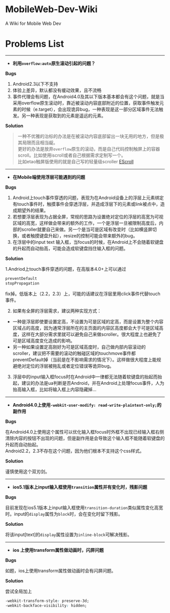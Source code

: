 MobileWeb-Dev-Wiki
==================

A Wiki for Mobile Web Dev

Problems List
====
***
- **利用`overflow:auto`原生滚动引起的问题？**

**Bugs**
> 
1. Android2.3以下不支持 
2. 体验上差异，默认都没有缓动效果，且不流畅
3. 事件代理会有问题，在Android4.0及其以下版本基本都会有这个问题，就是当采用overflow原生滚动时，靠近被滚动内容底部附近的位置，获取事件触发元素的时候（e.target），会出现诡异bug，一种表现是这一部分区域事件无法触发。另一种表现是获取到的元素是遥远的元素。


**Solution**

>一种不优雅的治标的办法是在被滚动内容底部留出一块无用的地方，但是极其局限而且相当龊。<br/>
更好的办法是放弃`overflow`原生的滚动，而是自己代码控制触屏上的容器scroll。比如使用iscroll或者自己根据需求定制写一个。<br/>
比如etao触屏版使用的就是自己写的轻量级scroller [EScroll](https://github.com/hongru/escroll)

***

- **在Mobile端使用浮层可能遇到的问题**

**Bugs**
>
1. Android上touch事件穿透的问题，表现为在Android设备上的浮层上元素绑定有touch事件时，触摸事件会穿透浮层，并造成浮层下的元素或link被点中，造成期望外的结果。
2. 若想要浮层表现为占据全屏，常规的思路为设置绝对定位的浮层的高宽为可视区域的高宽，这样做会带来的额外的工作，一个是浮层一旦被限制高度后，内部的scroller就要自己来做。另一个是当可是区域有改变时（比如横竖屏切换，或者触摸键盘升起），resize的控制可能会带来额外的bug。
3. 在浮层中的input text 输入框，当focus的时候，在Android上不会随着软键盘的升起而自动抬高，可能会造成软键盘挡住输入框的问题。


**Solution**
>
1.Andriod上touch事件穿透的问题，在高版本4.0+上可以通过
```javascript
preventDefault
stopPropagation
```
fix掉。低版本上（2.2，2.3）上，可能的话建议在浮层里用click事件代替touch事件。

2. 如果有全屏的浮层需求，建议两种实现方式：
  - 一种是浮层即使要设置定高，不设置为可是区域的定高，而是设置为整个内容区域占的高度，因为通常浮层所在的主页面的内容区高度都会大于可是区域高度，这样在大部分需求里就可以避免自己来做scroller。很大程度上也避免了可是区域高度变化造成的影响。
  - 另一种如果设置定高刚好为可是区域高度时，自己做内部内容滚动的scroller，建议把不需要的滚动的触碰区域的touchmove事件都preventDefault掉（当前是在不影响需求的情况下）。这样做很大程度上能规避绝对定位的浮层被拖乱或者定位错误等诡异bug。

3. 浮层中的input输入框focus时在Android中一律都无法随着软键盘的抬起而抬起，建议的办法是ua判断是否Android，并在Android上处理focus事件，人为抬高输入框，比如将输入框上内容隐藏掉...

***

- **Android4.0上使用`-webkit-user-modify: read-write-plaintext-only;`的副作用**

**Bugs**
>
在Android4.0上使用这个属性可以优化输入框focus时外框不出现已经输入框右侧清除内容的按钮不出现的问题，但是副作用是会导致这个输入框不能随着软键盘的升起而自动抬起。<br/>
Android2.2，2.3不存在这个问题，因为他们根本不支持这个css样式。

**Solution**
>
谨慎使用这个双刃剑。

***

- **ios5.1版本上input输入框使用`transition`属性并有变化时，残影问题**

**Bugs**
>
目前发现在ios5.1版本上input输入框使用`transition-duration`类似属性变化高宽时。input的`display`属性为`block`时，会在变化时留下残影。

**Solution**
>
将该input[text]的`display`属性设置为`inline-block`可解决残影。

***

- **ios 上使用transform属性做动画时，闪屏问题**

**Bugs**
>
如题，ios上使用transform属性做动画时会有闪屏问题。

**Solution**
>
尝试全局加上
```css
-webkit-transform-style: preserve-3d; 
-webkit-backface-visibility: hidden;
```
